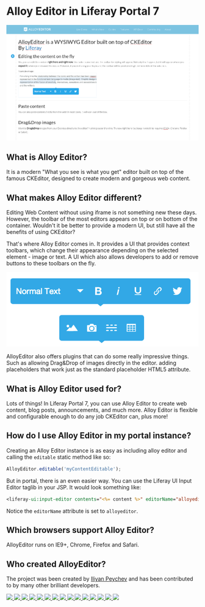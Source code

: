 # Alloy Editor in Liferay Portal 7

![](images/14-alloy-editor_demo.png)

## What is Alloy Editor?

It is a modern "What you see is what you get" editor built on top of the famous CKEditor, designed to create modern and gorgeous web content.

## What makes Alloy Editor different?

Editing Web Content without using iframe is not something new these days. However, the toolbar of the most editors appears on top or on bottom of the container. Wouldn't it be better to provide a modern UI, but still have all the benefits of using CKEditor?

That's where Alloy Editor comes in.  It provides a UI that provides context toolbars, which change their appearance depending on the selected element - image or text. A UI which also allows developers to add or remove buttons to these toolbars on the fly.

![](images/14-alloy-editor_toolbar.png)

AlloyEditor also offers plugins that can do some really impressive things.  Such as allowing Drag&Drop of images directly in the editor. adding placeholders that work just as the standard placeholder HTML5 attribute.

## What is Alloy Editor used for?

Lots of things!  In Liferay Portal 7, you can use Alloy Editor to create web content, blog posts, announcements, and much more.  Alloy Editor is flexible and configurable enough to do any job CKEditor can, plus more!

## How do I use Alloy Editor in my portal instance?

Creating an Alloy Editor instance is as easy as including alloy editor and calling the `editable` static method like so:

```javascript
AlloyEditor.editable('myContentEditable');
```

But in portal, there is an even easier way.  You can use the Liferay UI Input Editor taglib in your JSP. It would look something like:

```jsp
<liferay-ui:input-editor contents="<%= content %>" editorName="alloyeditor" name="myAlloyEditor" placeholder="caption" showSource="<%= false %>" />
```
Notice the `editorName` attribute is set to `alloyeditor`.

## Which browsers support Alloy Editor?

AlloyEditor runs on IE9+, Chrome, Firefox and Safari.

## Who created AlloyEditor?

The project was been created by [Iliyan Peychev](https://twitter.com/ipeychev) and has been contributed to by many other brilliant developers.


<a href="https://github.com/ipeychev">
    <img src="https://avatars.githubusercontent.com/u/78014?v=3" width="100">
</a>
<a href="https://github.com/jbalsas">
    <img src="https://avatars.githubusercontent.com/u/905006?v=3" width="100">
</a><a href="https://github.com/antoniopol06">
    <img src="https://avatars.githubusercontent.com/u/3017821?v=3" width="100">
</a><a href="https://github.com/ambrinchaudhary">
    <img src="https://avatars.githubusercontent.com/u/8373764?v=3" width="100">
</a><a href="https://github.com/dpobel">
    <img src="https://avatars.githubusercontent.com/u/305563?v=3" width="100">
</a><a href="https://github.com/mattleff">
    <img src="https://avatars.githubusercontent.com/u/120155?v=3" width="100">
</a><a href="https://github.com/kushal">
    <img src="https://avatars.githubusercontent.com/u/109492?v=3" width="100">
</a><a href="https://github.com/Bjarno">
    <img src="https://avatars.githubusercontent.com/u/6963292?v=3" width="100">
</a><a href="https://github.com/dandv">
    <img src="https://avatars.githubusercontent.com/u/33569?v=3" width="100">
</a><a href="https://github.com/dantman">
    <img src="https://avatars.githubusercontent.com/u/53399?v=3" width="100">
</a><a href="https://github.com/eduardolundgren">
    <img src="https://avatars.githubusercontent.com/u/113087?v=3" width="100">
</a><a href="https://github.com/emilecantin">
    <img src="https://avatars.githubusercontent.com/u/885486?v=3" width="100">
</a><a href="https://github.com/gerad">
    <img src="https://avatars.githubusercontent.com/u/27563?v=3" width="100">
</a><a href="https://github.com/jssisodiyaPG">
    <img src="https://avatars.githubusercontent.com/u/11207707?v=3" width="100">
</a><a href="https://github.com/julianwachholz">
    <img src="https://avatars.githubusercontent.com/u/519966?v=3" width="100">
</a></div>